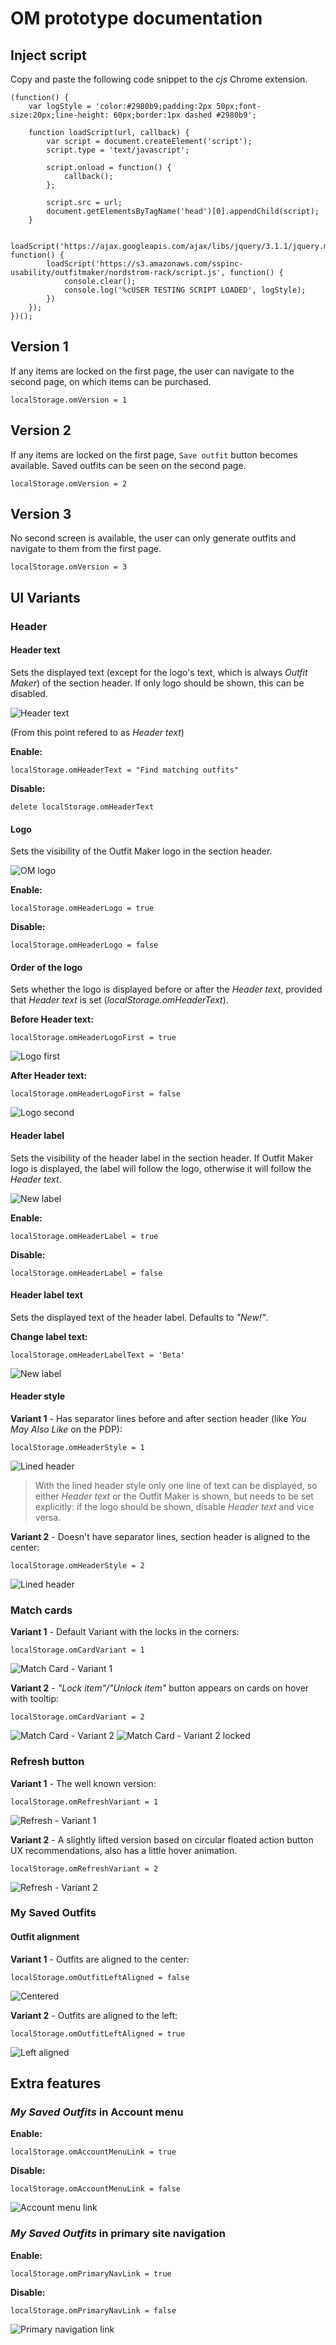# OM prototype documentation

## Inject script
Copy and paste the following code snippet to the *cjs* Chrome extension.

	(function() {
		var logStyle = 'color:#2980b9;padding:2px 50px;font-size:20px;line-height: 60px;border:1px dashed #2980b9';

	    function loadScript(url, callback) {
	        var script = document.createElement('script');
	        script.type = 'text/javascript';

	        script.onload = function() {
	            callback();
	        };

	        script.src = url;
	        document.getElementsByTagName('head')[0].appendChild(script);
	    }

	    loadScript('https://ajax.googleapis.com/ajax/libs/jquery/3.1.1/jquery.min.js', function() {
	        loadScript('https://s3.amazonaws.com/sspinc-usability/outfitmaker/nordstrom-rack/script.js', function() {
	            console.clear();
	            console.log('%cUSER TESTING SCRIPT LOADED', logStyle);
	        })
	    });
	})();

## Version 1

If any items are locked on the first page, the user can navigate to the second page, on which items can be purchased.

	localStorage.omVersion = 1

## Version 2

If any items are locked on the first page, `Save outfit` button becomes available. Saved outfits can be seen on the second page.

	localStorage.omVersion = 2

## Version 3

No second screen is available, the user can only generate outfits and navigate to them from the first page.

	localStorage.omVersion = 3

## UI Variants

### Header

#### Header text

Sets the displayed text (except for the logo's text, which is always *Outfit Maker*) of the section header. If only logo should be shown, this can be disabled.

![Header text](img/header-text.png)

(From this point refered to as *Header text*)

**Enable:**

	localStorage.omHeaderText = "Find matching outfits"

**Disable:**

	delete localStorage.omHeaderText

#### Logo

Sets the visibility of the Outfit Maker logo in the section header.

![OM logo](img/om-logo.png)

**Enable:**

	localStorage.omHeaderLogo = true

**Disable:**

	localStorage.omHeaderLogo = false

#### Order of the logo

Sets whether the logo is displayed before or after the *Header text*, provided that *Header text* is set (*localStorage.omHeaderText*).

**Before Header text:**

	localStorage.omHeaderLogoFirst = true

![Logo first](img/logo-first.png)

**After Header text:**

	localStorage.omHeaderLogoFirst = false

![Logo second](img/logo-second.png)

#### Header label

Sets the visibility of the header label in the section header. If Outfit Maker logo is displayed, the label will follow the logo, otherwise it will follow the *Header text*.

![New label](img/new-label.png)

**Enable:**

	localStorage.omHeaderLabel = true

**Disable:**

	localStorage.omHeaderLabel = false

#### Header label text

Sets the displayed text of the header label. Defaults to *"New!"*.

**Change label text:**

	localStorage.omHeaderLabelText = 'Beta'

![New label](img/beta-label.png)

#### Header style

**Variant 1** - Has separator lines before and after section header (like *You May Also Like* on the PDP):

	localStorage.omHeaderStyle = 1

![Lined header](img/header-lined.png)

> With the lined header style only one line of text can be displayed, so either *Header text* or the Outfit Maker is shown, but needs to be set explicitly: if the logo should be shown, disable *Header text* and vice versa.

**Variant 2** - Doesn't have separator lines, section header is aligned to the center:

	localStorage.omHeaderStyle = 2

![Lined header](img/header-no-line.png)

### Match cards

**Variant 1** - Default Variant with the locks in the corners:

	localStorage.omCardVariant = 1

![Match Card - Variant 1](img/cardv1.png)

**Variant 2** - *"Lock item"/"Unlock item"* button appears on cards on hover with tooltip:

	localStorage.omCardVariant = 2

![Match Card - Variant 2](img/cardv2.png)
![Match Card - Variant 2 locked](img/cardv2-locked.png)

### Refresh button

**Variant 1** - The well known version:

	localStorage.omRefreshVariant = 1

![Refresh - Variant 1](img/plain-refresh.png)

**Variant 2** - A slightly lifted version based on circular floated action button UX recommendations, also has a little hover animation.

	localStorage.omRefreshVariant = 2

![Refresh - Variant 2](img/lifted-refresh.png)

### My Saved Outfits

#### Outfit alignment

**Variant 1** - Outfits are aligned to the center:

	localStorage.omOutfitLeftAligned = false

![Centered](img/outfits-centered.png)

**Variant 2** - Outfits are aligned to the left:

	localStorage.omOutfitLeftAligned = true

![Left aligned](img/outfits-left.png)

## Extra features

### *My Saved Outfits* in Account menu

**Enable:**

	localStorage.omAccountMenuLink = true

**Disable:**

	localStorage.omAccountMenuLink = false

![Account menu link](img/account-menu.png)


### *My Saved Outfits* in primary site navigation

**Enable:**

	localStorage.omPrimaryNavLink = true

**Disable:**

	localStorage.omPrimaryNavLink = false

![Primary navigation link](img/primary-om-btn.png)
